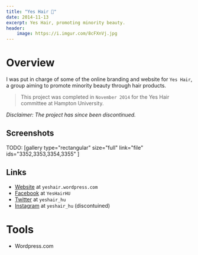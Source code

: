```yaml
---
title: "Yes Hair 💇"
date: 2014-11-13
excerpt: Yes Hair, promoting minority beauty.
header:
    image: https://i.imgur.com/8cFXnVj.jpg
---
```


Overview
========

I was put in charge of some of the online branding and website for
`Yes Hair`, a group aiming to promote minority beauty through hair
products.

> This project was completed in `November 2014` for the Yes Hair
> committee at Hampton University.

*Disclaimer: The project has since been discontinued.*

Screenshots
-----------

TODO: [gallery type="rectangular" size="full" link="file"
ids="3352,3353,3354,3355" ]

Links
-----

- [Website](https://yeshair.wordpress.com/ "Yes Hair") at
    `yeshair.wordpress.com`
- [Facebook](https://www.facebook.com/YesHairHU/ "Yes Hair - Facebook")
    at `YesHairHU`
- [Twitter](https://twitter.com/yeshair_hu "Yes Hair - Twitter") at
    `yeshair_hu`
- [Instagram](https://instagram.com/yeshair_hu/ "Yes Hair - Instagram")
    at `yeshair_hu` (discontuined)

Tools
=====

-   Wordpress.com
